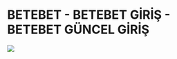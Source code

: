# BETEBET - BETEBET GİRİŞ - BETEBET GÜNCEL GİRİŞ
<a href="https://n9.cl/xb92p" title="BETEBET"><img src="https://encrypted-tbn0.gstatic.com/images?q=tbn:ANd9GcQyJ8B4IysCOY7lZHP6i3Z6gXQwavhTtATmxA&s"></a>
